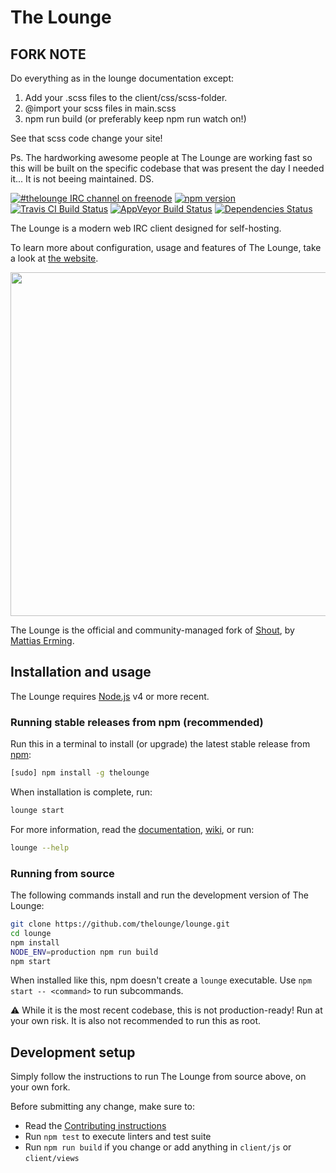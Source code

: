 # The Lounge

## FORK NOTE
Do everything as in the lounge documentation except:

1. Add your .scss files to the client/css/scss-folder.
2. @import your scss files in main.scss
3. npm run build (or preferably keep npm run watch on!)

See that scss code change your site!

Ps. The hardworking awesome people at The Lounge are working fast so this will be built on the specific codebase that was present the day I needed it... It is not beeing maintained. DS.

[![#thelounge IRC channel on freenode](https://img.shields.io/badge/freenode-%23thelounge-BA68C8.svg)](https://demo.thelounge.chat/)
[![npm version](https://img.shields.io/npm/v/thelounge.svg)](https://www.npmjs.org/package/thelounge)
[![Travis CI Build Status](https://img.shields.io/travis/thelounge/lounge/master.svg?label=linux+build)](https://travis-ci.org/thelounge/lounge)
[![AppVeyor Build Status](https://img.shields.io/appveyor/ci/astorije/lounge/master.svg?label=windows+build)](https://ci.appveyor.com/project/astorije/lounge/branch/master)
[![Dependencies Status](https://img.shields.io/david/thelounge/lounge.svg)](https://david-dm.org/thelounge/lounge)

The Lounge is a modern web IRC client designed for self-hosting.

To learn more about configuration, usage and features of The Lounge, take a look at [the website](https://thelounge.github.io).

<p align="center">
	<img src="https://user-images.githubusercontent.com/8675906/28143204-53116e8c-6719-11e7-992b-d1ba442c6c37.png" width="550">
</p>

The Lounge is the official and community-managed fork of [Shout](https://github.com/erming/shout), by [Mattias Erming](https://github.com/erming).

## Installation and usage

The Lounge requires [Node.js](https://nodejs.org/) v4 or more recent.

### Running stable releases from npm (recommended)

Run this in a terminal to install (or upgrade) the latest stable release from
[npm](https://www.npmjs.com/):

```sh
[sudo] npm install -g thelounge
```

When installation is complete, run:

```sh
lounge start
```

For more information, read the [documentation](https://thelounge.github.io/docs/), [wiki](https://github.com/thelounge/lounge/wiki), or run:

```sh
lounge --help
```

### Running from source

The following commands install and run the development version of The Lounge:

```sh
git clone https://github.com/thelounge/lounge.git
cd lounge
npm install
NODE_ENV=production npm run build
npm start
```

When installed like this, npm doesn't create a `lounge` executable. Use `npm start -- <command>` to run subcommands.

⚠️ While it is the most recent codebase, this is not production-ready! Run at
your own risk. It is also not recommended to run this as root.

## Development setup

Simply follow the instructions to run The Lounge from source above, on your own
fork.

Before submitting any change, make sure to:

- Read the [Contributing instructions](https://github.com/thelounge/lounge/blob/master/CONTRIBUTING.md#contributing)
- Run `npm test` to execute linters and test suite
- Run `npm run build` if you change or add anything in `client/js` or `client/views`
